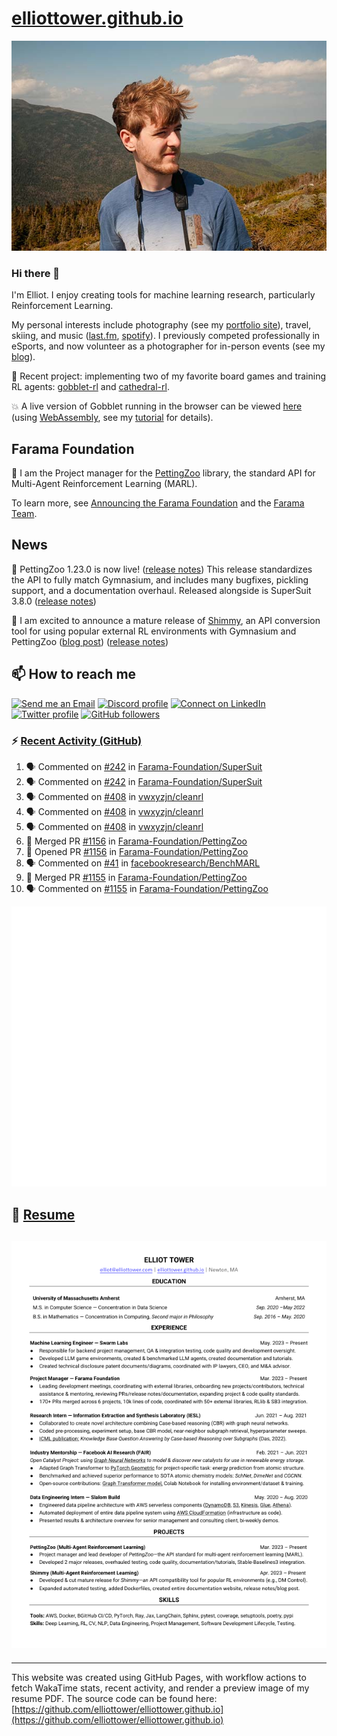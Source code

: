 # [elliottower.github.io](https://github.com/elliottower/elliottower.github.io)

[![A wild Elliot on Mt Washington](https://raw.githubusercontent.com/elliottower/elliottower.github.io/main/src/jpg/DSCF7539-600px.jpg?raw=true)](https://raw.githubusercontent.com/elliottower/elliottower.github.io/main/src/jpg/DSCF7539.jpg?raw=true)

### Hi there 👋

I'm Elliot. I enjoy creating tools for machine learning research, particularly Reinforcement Learning.

My personal interests include photography (see my [portfolio site](https://www.elliottower.com/)), travel, skiing, and music ([last.fm](https://www.last.fm/user/ajsdlfkwer), [spotify](https://open.spotify.com/user/12132818380)). I previously competed professionally in eSports, and now volunteer as a photographer for in-person events (see my [blog](https://www.elliottower.com/stories/?category=events)).

🤖 Recent project: implementing two of my favorite board games and training RL agents: [gobblet-rl](https://github.com/elliottower/gobblet-rl) and [cathedral-rl](https://github.com/elliottower/cathedral-rl). 

💥 A live version of Gobblet running in the browser can be viewed [here](https://elliottower.github.io/gobblet-rl/) (using [WebAssembly](https://webassembly.org/), see my [tutorial](https://github.com/elliottower/gobblet-rl/blob/main/tutorials/WebAssembly/web_assembly.md) for details).

## Farama Foundation

🚀 I am the Project manager for the [PettingZoo](https://github.com/Farama-Foundation/PettingZoo) library, the standard API for Multi-Agent Reinforcement Learning (MARL). 

To learn more, see [Announcing the Farama Foundation](https://farama.org/Announcing-The-Farama-Foundation) and the [Farama Team](https://farama.org/team).

## News

🎉 PettingZoo 1.23.0 is now live! ([release notes](https://github.com/Farama-Foundation/PettingZoo/releases/tag/1.23.0)) This release standardizes the API to fully match Gymnasium, and includes many bugfixes, pickling support, and a documentation overhaul. Released alongside is SuperSuit 3.8.0 ([release notes](https://github.com/Farama-Foundation/SuperSuit/releases/tag/3.8.0)) 

<!-- ![GitHub Release Date](https://img.shields.io/github/release-date/Farama-Foundation/PettingZoo) -->

🎉 I am excited to announce a mature release of [Shimmy](https://github.com/Farama-Foundation/Shimmy), an API conversion tool for using popular external RL environments with Gymnasium and PettingZoo ([blog post](https://farama.org/Announcing-Shimmy)) ([release notes](https://github.com/Farama-Foundation/Shimmy/releases/tag/v1.0.0)) 

## 📫 How to reach me

 [![Send me an Email](https://img.shields.io/badge/email-elliot%40elliottower.com-blue)](mailto:elliot@elliottower.com)
 [![Discord profile](https://img.shields.io/badge/Discord-7289DA?style=flat&logo=discord&logoColor=white)](https://discord.com/users/83091537923145728)
 [![Connect on LinkedIn](https://img.shields.io/badge/--linkedin?label=LinkedIn&logo=LinkedIn&style=social)](https://www.linkedin.com/in/elliot-tower)
 [![Twitter profile](https://img.shields.io/twitter/follow/elliottower?style=social)](https://twitter.com/ElliotTower/)
 [![GitHub followers](https://img.shields.io/github/followers/elliottower?style=social)](https://github.com/elliottower/)

### ⚡ [Recent Activity (GitHub)](https://github.com/elliottower)

<!--START_SECTION:activity-->
1. 🗣 Commented on [#242](https://github.com/Farama-Foundation/SuperSuit/pull/242#issuecomment-1898902449) in [Farama-Foundation/SuperSuit](https://github.com/Farama-Foundation/SuperSuit)
2. 🗣 Commented on [#242](https://github.com/Farama-Foundation/SuperSuit/pull/242#issuecomment-1898900991) in [Farama-Foundation/SuperSuit](https://github.com/Farama-Foundation/SuperSuit)
3. 🗣 Commented on [#408](https://github.com/vwxyzjn/cleanrl/pull/408#issuecomment-1898773076) in [vwxyzjn/cleanrl](https://github.com/vwxyzjn/cleanrl)
4. 🗣 Commented on [#408](https://github.com/vwxyzjn/cleanrl/pull/408#issuecomment-1898766723) in [vwxyzjn/cleanrl](https://github.com/vwxyzjn/cleanrl)
5. 🗣 Commented on [#408](https://github.com/vwxyzjn/cleanrl/pull/408#issuecomment-1898714916) in [vwxyzjn/cleanrl](https://github.com/vwxyzjn/cleanrl)
6. 🎉 Merged PR [#1156](https://github.com/Farama-Foundation/PettingZoo/pull/1156) in [Farama-Foundation/PettingZoo](https://github.com/Farama-Foundation/PettingZoo)
7. 💪 Opened PR [#1156](https://github.com/Farama-Foundation/PettingZoo/pull/1156) in [Farama-Foundation/PettingZoo](https://github.com/Farama-Foundation/PettingZoo)
8. 🗣 Commented on [#41](https://github.com/facebookresearch/BenchMARL/issues/41#issuecomment-1898591028) in [facebookresearch/BenchMARL](https://github.com/facebookresearch/BenchMARL)
9. 🎉 Merged PR [#1155](https://github.com/Farama-Foundation/PettingZoo/pull/1155) in [Farama-Foundation/PettingZoo](https://github.com/Farama-Foundation/PettingZoo)
10. 🗣 Commented on [#1155](https://github.com/Farama-Foundation/PettingZoo/pull/1155#issuecomment-1897481518) in [Farama-Foundation/PettingZoo](https://github.com/Farama-Foundation/PettingZoo)
<!--END_SECTION:activity-->


<picture>
  <a href="https://metrics.lecoq.io/insights?user=elliottower">
   <img src="/github-metrics.svg" alt="Metrics">
  </a>
</picture>

## 📄 [Resume](https://elliottower.github.io/src/pdf/resume.pdf)

<!-- PDF-TO-MARKDOWN:START -->
![Page 1](src/png/page1.png "Page 1")
---
<!-- PDF-TO-MARKDOWN:END -->

----

This website was created using GitHub Pages, with workflow actions to fetch WakaTime stats, recent activity, and render a preview image of my resume PDF. The source code can be found here: [https://github.com/elliottower/elliottower.github.io](https://github.com/elliottower/elliottower.github.io)
